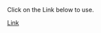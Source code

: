 Click on the Link below to use.

<a href = "https://password-generator-phi-ochre.vercel.app/"> Link </a>
